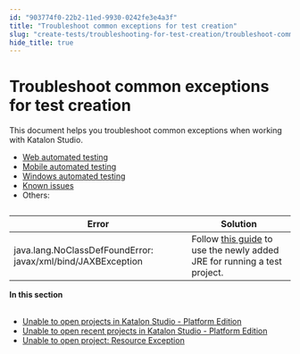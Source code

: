 ```yaml
---
id: "903774f0-22b2-11ed-9930-0242fe3e4a3f"
title: "Troubleshoot common exceptions for test creation"
slug: "create-tests/troubleshooting-for-test-creation/troubleshoot-common-exceptions/troubleshoot-common-exceptions-for-test-creation"
hide_title: true
---
```


# <a id="id" class="anchor_top_offset"/><a id="ariaid-title1" class="anchor_top_offset"/>Troubleshoot common exceptions for test creation

<p xmlns="http://www.w3.org/1999/xhtml" className="p">This document helps you troubleshoot common exceptions when working with <span className="ph">Katalon Studio</span>.</p> 
<ul xmlns="http://www.w3.org/1999/xhtml" className="ul"><li className="li"><a className="xref" href="/create-tests/troubleshooting-for-test-creation/troubleshoot-web-automated-testing/troubleshoot-web-test-execution-exceptions-overview">Web automated testing</a></li><li className="li"><a className="xref" href="/create-tests/troubleshooting-for-test-creation/troubleshoot-mobile-automated-testing/troubleshooting-automated-mobile-testing-overview">Mobile automated testing</a></li><li className="li"><a className="xref" href="/create-tests/troubleshooting-for-test-creation/troubleshoot-windows-automated-testing/troubleshoot-windows-automated-testing-overview">Windows automated testing</a></li><li className="li"><a className="xref" href="/create-tests/troubleshooting-for-test-creation/known-issues-and-limitations">Known issues</a></li><li className="li">Others:</li></ul> 
<table xmlns="http://www.w3.org/1999/xhtml" className="table anchor_top_offset" id="id__f83fb908-770b-4b29-a15d-36c39a42fabc"><caption /><thead className="thead"><tr className><th className="entry anchor_top_offset" id="id__f83fb908-770b-4b29-a15d-36c39a42fabc__entry__1">Error</th><th className="entry anchor_top_offset" id="id__f83fb908-770b-4b29-a15d-36c39a42fabc__entry__2">Solution</th></tr></thead><tbody className="tbody"><tr className><td className="entry" headers="id__f83fb908-770b-4b29-a15d-36c39a42fabc__entry__1 id__f83fb908-770b-4b29-a15d-36c39a42fabc__entry__2 ">java.lang.NoClassDefFoundError: javax/xml/bind/JAXBException</td><td className="entry" headers="id__f83fb908-770b-4b29-a15d-36c39a42fabc__entry__1 id__f83fb908-770b-4b29-a15d-36c39a42fabc__entry__2 ">Follow <a className="xref" href="/get-started/set-up-your-workspace/katalon-studio-preferences/set-a-new-default-jre-for-test-projects-in-katalon-studio#task-2496">this guide</a> to use the newly added JRE for running a test project.</td></tr></tbody></table> 
<nav xmlns="http://www.w3.org/1999/xhtml" role="navigation" className="related-links"><div className="linklist"><strong>In this section</strong><br /><br /><ul className="linklist"><li className="linklist"><a className="link" href="/create-tests/troubleshooting-for-test-creation/troubleshoot-common-exceptions/unable-to-open-projects-in-katalon-studio---platform-edition">Unable to open projects in Katalon Studio - Platform Edition</a></li><li className="linklist"><a className="link" href="/create-tests/troubleshooting-for-test-creation/troubleshoot-common-exceptions/unable-to-open-recent-projects-in-katalon-studio---platform-edition">Unable to open recent projects in Katalon Studio - Platform Edition</a></li><li className="linklist"><a className="link" href="/create-tests/troubleshooting-for-test-creation/troubleshoot-common-exceptions/unable-to-open-project-resource-exception">Unable to open project: Resource Exception</a></li></ul></div></nav> 
